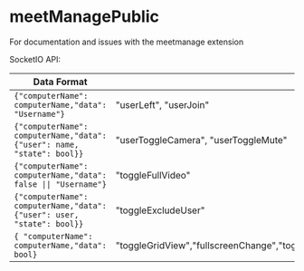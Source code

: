 # meetManagePublic
For documentation and issues with the meetmanage extension


SocketIO API:


Data Format | Events
------------ | -------------
`{"computerName": computerName,"data": "Username"}` | "userLeft", "userJoin"
`{"computerName": computerName,"data": {"user": name, "state": bool}}` | "userToggleCamera", "userToggleMute"
`{"computerName": computerName,"data": false \|\| "Username"}`|"toggleFullVideo"
`{"computerName": computerName,"data": {"user": user, "state": bool}}`|"toggleExcludeUser"
`{ "computerName": computerName,"data": bool}`|"toggleGridView","fullscreenChange","toggleElements","togglePinupGrab","toggleCurtain"
